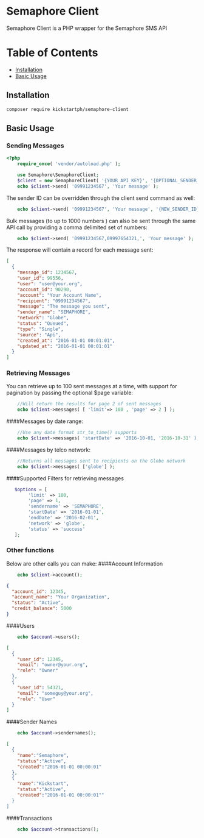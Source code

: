 # Semaphore Client

Semaphore Client is a PHP wrapper for the Semaphore SMS API

# Table of Contents
 - [Installation](#installation)
 - [Basic Usage](#basic-usage)

## Installation

```sh
composer require kickstartph/semaphore-client
```

## Basic Usage

### Sending Messages
```php
<?php
    require_once( 'vendor/autoload.php' );

    use Semaphore\SemaphoreClient;
    $client = new SemaphoreClient( '{YOUR_API_KEY}', '{OPTIONAL_SENDER_NAME}' ); //Sender Name defaults to SEMAPHORE
    echo $client->send( '09991234567', 'Your message' );
```
The sender ID can be overridden through the client send command as well:
```php
    echo $client->send( '09991234567', 'Your message', '{NEW_SENDER_ID}' );
```

Bulk messages (to up to 1000 numbers ) can also be sent through the same API call by providing a comma delimited set of numbers:

```php
    echo $client->send( '09991234567,09997654321,', 'Your message' );
```

The response will contain a record for each message sent:
```json
[
  {
    "message_id": 1234567,
    "user_id": 99556,
    "user": "user@your.org",
    "account_id": 90290,
    "account": "Your Account Name",
    "recipient": "09991234567",
    "message": "The message you sent",
    "sender_name": "SEMAPHORE",
    "network": "Globe",
    "status": "Queued",
    "type": "Single",
    "source": "Api",
    "created_at": "2016-01-01 00:01:01",
    "updated_at": "2016-01-01 00:01:01"
  }
]
```


### Retrieving Messages
You can retrieve up to 100 sent messages at a time, with support for pagination by passing the optional $page variable:

```php 
    //Will return the results for page 2 of sent messages
    echo $client->messages( [ 'limit'=> 100 , 'page' => 2 ] ); 
```

####Messages by date range:
```php 
    //Use any date format str_to_time() supports
    echo $client->messages( 'startDate' => '2016-10-01, '2016-10-31' );  
```
####Messages by telco network:
```php 
    //Returns all messages sent to recipients on the Globe network
    echo $client->messages( ['globe'] ); 
```

####Supported Filters for retrieving messages
```php
   $options = [
        'limit' => 100,
        'page' => 1,
        'sendername' => 'SEMAPHORE',
        'startDate' => '2016-01-01',
        'endDate' => '2016-02-01',
        'network' => 'globe',
        'status' => 'success'
   ];
```

### Other functions
Below are other calls you can make:
####Account Information
```php
    echo $client->account();
```
```json
{
  "account_id": 12345,
  "account_name": "Your Organization",
  "status": "Active",
  "credit_balance": 5000
}
```
####Users
```php
    echo $account->users();
```
```json
[
  {
    "user_id": 12345,
    "email": "owner@your.org",
    "role": "Owner"
  },
  {
    "user_id": 54321,
    "email": "someguy@your.org",
    "role": "User"
  }
]
```

####Sender Names
```php
    echo $account->sendernames();
```
```json
[
  {
    "name":"Semaphore",
    "status":"Active",
    "created":"2016-01-01 00:00:01"
  },
  {
    "name":"Kickstart",
    "status":"Active",
    "created":"2016-01-01 00:00:01""
  }
]
```
####Transactions
```php
    echo $account->transactions();
```
